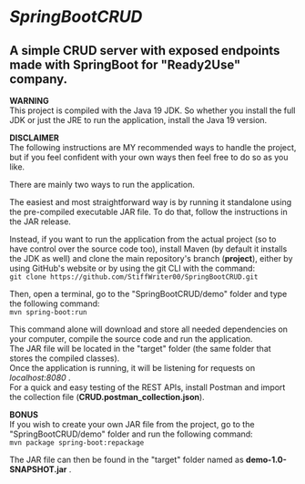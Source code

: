 # ***SpringBootCRUD***
## A simple CRUD server with exposed endpoints made with SpringBoot for "Ready2Use" company.

**WARNING**<br>
This project is compiled with the Java 19 JDK. So whether you install the full JDK or just the JRE to run the application, install the Java 19 version.

**DISCLAIMER**<br>
The following instructions are MY recommended ways to handle the project, but if you feel confident with your own ways then feel free to do so as you like.

There are mainly two ways to run the application.

The easiest and most straightforward way is by running it standalone using the pre-compiled executable JAR file.
To do that, follow the instructions in the JAR release.

Instead, if you want to run the application from the actual project (so to have control over the source code too), install Maven (by default it installs the JDK as well) and clone the main repository's branch (**project**), either by using GitHub's website or by using the git CLI with the command:<br>
``git clone https://github.com/StiffWriter00/SpringBootCRUD.git``

Then, open a terminal, go to the "SpringBootCRUD/demo" folder and type the following command:<br>
``mvn spring-boot:run``

This command alone will download and store all needed dependencies on your computer, compile the source code and run the application.<br>
The JAR file will be located in the "target" folder (the same folder that stores the compiled classes).<br>
Once the application is running, it will be listening for requests on *localhost:8080* .<br>
For a quick and easy testing of the REST APIs, install Postman and import the collection file (**CRUD.postman_collection.json**).

**BONUS**<br>
If you wish to create your own JAR file from the project, go to the "SpringBootCRUD/demo" folder and run the following command:<br>
`mvn package spring-boot:repackage`

The JAR file can then be found in the "target" folder named as **demo-1.0-SNAPSHOT.jar** .
